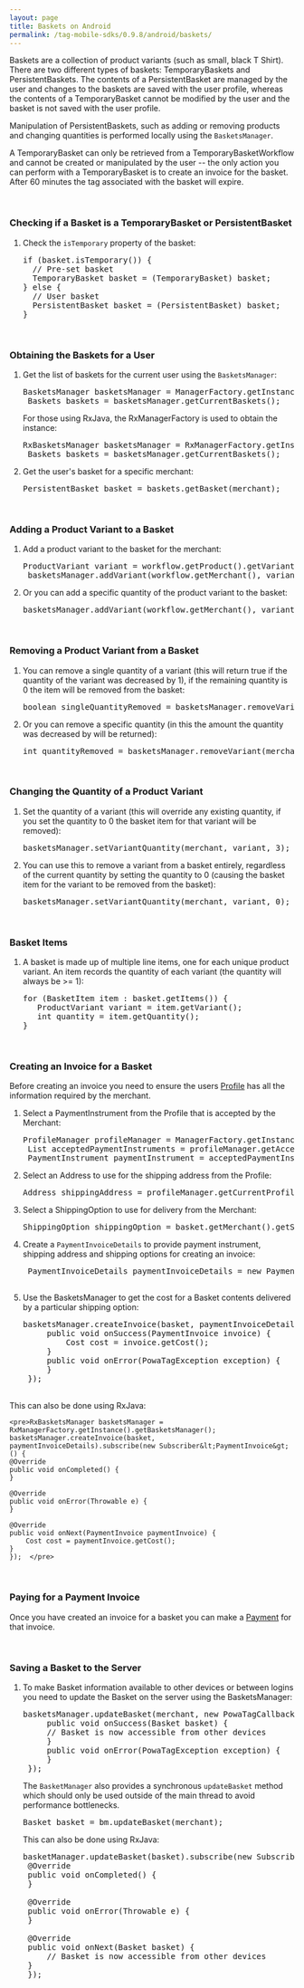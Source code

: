 ```yaml
---
layout: page
title: Baskets on Android
permalink: /tag-mobile-sdks/0.9.8/android/baskets/
---
```


Baskets are a collection of product variants (such as small, black T Shirt). There are two different types of baskets: TemporaryBaskets and PersistentBaskets. The contents of a PersistentBasket are managed by the user and changes to the baskets are saved with the user profile, whereas the contents of a TemporaryBasket cannot be modified by the user and the basket is not saved with the user profile.

Manipulation of PersistentBaskets, such as adding or removing products and changing quantities is performed locally using the `BasketsManager`.

A TemporaryBasket can only be retrieved from a TemporaryBasketWorkflow and cannot be created or manipulated by the user -- the only action you can perform with a TemporaryBasket is to create an invoice for the basket. After 60 minutes the tag associated with the basket will expire.

<br />

### Checking if a Basket is a TemporaryBasket or PersistentBasket

1. Check the `isTemporary` property of the basket:

    <pre>if (basket.isTemporary()) {
     // Pre-set basket
     TemporaryBasket basket = (TemporaryBasket) basket;
   } else {
     // User basket
     PersistentBasket basket = (PersistentBasket) basket;
   }</pre>

<br />

### Obtaining the Baskets for a User

1. Get the list of baskets for the current user using the `BasketsManager`:

	<pre>BasketsManager basketsManager = ManagerFactory.getInstance().getBasketsManager();
	Baskets baskets = basketsManager.getCurrentBaskets();</pre>
	
	For those using RxJava, the RxManagerFactory is used to obtain the instance:
	
	<pre>RxBasketsManager basketsManager = RxManagerFactory.getInstance().getBasketsManager();
	Baskets baskets = basketsManager.getCurrentBaskets();</pre>	

2. Get the user's basket for a specific merchant:

	<pre>PersistentBasket basket = baskets.getBasket(merchant);</pre>

<br/>

### Adding a Product Variant to a Basket

1. Add a product variant to the basket for the merchant:

    <pre>ProductVariant variant = workflow.getProduct().getVariants().get(0);
	basketsManager.addVariant(workflow.getMerchant(), variant);</pre>

2. Or you can add a specific quantity of the product variant to the basket:

    <pre>basketsManager.addVariant(workflow.getMerchant(), variant, 2);</pre>

<br />

### Removing a Product Variant from a Basket

1. You can remove a single quantity of a variant (this will return true if the quantity of the variant was decreased by 1), if the remaining quantity is 0 the item will be removed from the basket:

    <pre>boolean singleQuantityRemoved = basketsManager.removeVariant(merchant, variant);</pre>

2. Or you can remove a specific quantity (in this the amount the quantity was decreased by will be returned):

    <pre>int quantityRemoved = basketsManager.removeVariant(merchant, variant, 2);</pre>

<br />

### Changing the Quantity of a Product Variant

1. Set the quantity of a variant (this will override any existing quantity, if you set the quantity to 0 the basket item for that variant will be removed):

    <pre>basketsManager.setVariantQuantity(merchant, variant, 3);</pre>

2. You can use this to remove a variant from a basket entirely, regardless of the current quantity by setting the quantity to 0 (causing the basket item for the variant to be removed from the basket):

    <pre>basketsManager.setVariantQuantity(merchant, variant, 0);</pre>

<br />

### Basket Items

1. A basket is made up of multiple line items, one for each unique product variant. An item records the quantity of each variant (the quantity will always be >= 1):

    <pre>for (BasketItem item : basket.getItems()) {
      ProductVariant variant = item.getVariant();
      int quantity = item.getQuantity();
   }</pre>

<br />

### Creating an Invoice for a Basket

Before creating an invoice you need to ensure the users [Profile]({{site.baseurl}}/tag-mobile-sdks/0.9.8/android/profile/) has all the information required by the merchant.

1. Select a PaymentInstrument from the Profile that is accepted by the Merchant:

    <pre>ProfileManager profileManager = ManagerFactory.getInstance().getProfileManager();
	List<PaymentMethodAlias> acceptedPaymentInstruments = profileManager.getAcceptedPaymentInstruments(merchant);
    PaymentInstrument paymentInstrument = acceptedPaymentInstruments.get(0);</pre>

2. Select an Address to use for the shipping address from the Profile:

    <pre>Address shippingAddress = profileManager.getCurrentProfile().getAddresses().get(0);</pre>

3. Select a ShippingOption to use for delivery from the Merchant:

    <pre>ShippingOption shippingOption = basket.getMerchant().getShippingOptions.get(0);</pre>

4. Create a `PaymentInvoiceDetails` to provide payment instrument, shipping address and shipping options for creating an invoice:

	<pre> PaymentInvoiceDetails paymentInvoiceDetails = new PaymentInvoiceDetails(paymentInstrument, shippingAddress, shippingOption);

5. Use the BasketsManager to get the cost for a Basket contents delivered by a particular shipping option:

	<pre>basketsManager.createInvoice(basket, paymentInvoiceDetails, new PowaTagCallback&lt;PaymentInvoice&gt;() {
		public void onSuccess(PaymentInvoice invoice) {
			Cost cost = invoice.getCost();
		}
		public void onError(PowaTagException exception) {
		}
	});</pre>
<br />
	This can also be done using RxJava:
	
	<pre>RxBasketsManager basketsManager = RxManagerFactory.getInstance().getBasketsManager();
	basketsManager.createInvoice(basket, paymentInvoiceDetails).subscribe(new Subscriber&lt;PaymentInvoice&gt;() {
	@Override
	public void onCompleted() {
	}

	@Override
	public void onError(Throwable e) {
	}

	@Override
	public void onNext(PaymentInvoice paymentInvoice) {
		Cost cost = paymentInvoice.getCost();
	}
	});  </pre>
	
<br />


### Paying for a Payment Invoice

Once you have created an invoice for a basket you can make a [Payment]({{site.baseurl}}/tag-mobile-sdks/0.9.8/android/payments/) for that invoice.

<br />

### Saving a Basket to the Server

1. To make Basket information available to other devices or between logins you need to update the Basket on the server using the BasketsManager:

    <pre>basketsManager.updateBasket(merchant, new PowaTagCallback&lt;Basket&gt;() {
		public void onSuccess(Basket basket) {
		// Basket is now accessible from other devices
		}
		public void onError(PowaTagException exception) {
		}
	});</pre>

	The <code>BasketManager</code> also provides a synchronous <code>updateBasket</code> method which should only be used outside of the main thread to avoid performance bottlenecks.

	<pre>Basket basket = bm.updateBasket(merchant);</pre>
	
	
	This can also be done using RxJava:
	
	<pre>basketManager.updateBasket(basket).subscribe(new Subscriber&lt;Basket&gt;() {
	@Override
	public void onCompleted() {
	}

	@Override
	public void onError(Throwable e) {
	}

	@Override
	public void onNext(Basket basket) {
		// Basket is now accessible from other devices
	}
	});</pre>